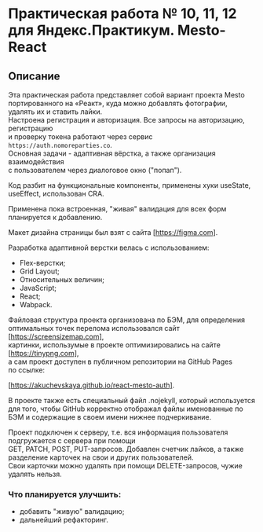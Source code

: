 # Практическая работа № 10, 11, 12 для Яндекс.Практикум. Mesto-React

## Описание

Эта практическая работа представляет собой вариант проекта Mesto  
портированного на «Реакт», куда можно добавлять фотографии, удалять их и ставить лайки.    
Настроена регистрация и авторизация. Все запросы на авторизацию, регистрацию  
и проверку токена работают через сервис `https://auth.nomoreparties.co`.  
Основная задачи - адаптивная вёрстка, а также организация взаимодействия  
с пользователем через диалоговое окно ("попап"). 

Код разбит на функциональные компоненты, применены хуки useState, useEffect, использован CRA.    

Применена пока встроенная, "живая" валидация для всех форм планируется к добавлению.    

Макет дизайна страницы был взят с сайта [https://figma.com].  

Разработка адаптивной верстки велась с использованием:  
 * Flex-верстки;  
 * Grid Layout;
 * Относительных величин;
 * JavaScript;  
 * React;  
 * Wabpack.  

 Файловая структура проекта организована по БЭМ, для определения  
оптимальных точек перелома использовался сайт  
[https://screensizemap.com],  
картинки, использумые в проекте оптимизировались на сайте  
[https://tinypng.com],  
а сам проект доступен в публичном репозитории на GitHub Pages  
по ссылке: 
 
[https://akuchevskaya.github.io/react-mesto-auth].

В проекте также есть специальный файл .nojekyll, который используется для того, чтобы GitHub корректно отображал файлы именованные по БЭМ и содержащие в своем имени нижнее подчеркивание.

Проект подключен к серверу, т.е. вся информация пользователя подгружается с сервера при помощи  
GET, PATCH, POST, PUT-запросов. Добавлен счетчик лайков, а также разделение карточек на свои и других пользователей.  
Свои карточки можно удалять при помощи DELETE-запросов, чужие удалять нельзя.

### Что планируется улучшить:

* добавить "живую" валидацию;
* дальнейший рефакторинг.
